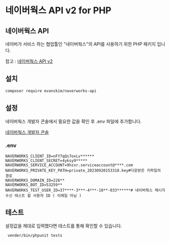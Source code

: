 # 네이버웍스 API v2 for PHP

## 네이버웍스 API
네이버가 서비스 하는 협업툴인 "네이버웍스"의 API를 사용하기 위한 PHP 패키지 입니다.

참고 : [네이버웍스 API v2](https://developers.worksmobile.com/kr/docs/api)

## 설치
```bash
composer require evanskim/naverworks-api
```

## 설정

네이버웍스 개발자 콘솔에서 필요한 값을 확인 후 .env 파일에 추가합니다.

[네이버웍스 개발자 콘솔](https://dev.worksmobile.com/kr/console/openapi/v2/app/list/view)
### .env

```dotenv
NAVERWORKS_CLIENT_ID=nFY7qQs7oxLv******
NAVERWORKS_CLIENT_SECRET=4yksy9*****
NAVERWORKS_SERVICE_ACCOUNT=9hzxr.serviceaccount@****.com
NAVERWORKS_PRIVATE_KEY_PATH=private_20230920153318.key#다운받은 키파일의 경로
NAVERWORKS_DOMAIN_ID=226**
NAVERWORKS_BOT_ID=53259**
NAVERWORKS_TEST_USER_ID=37****-3***-4***-18**-033******# 네이버웍스 메시지 수신 테스트 할 사용자 ID ( 이메일 아님 )
```

## 테스트
설정값을 제대로 입력했다면 테스트를 통해 확인할 수 있습니다.
```bash
 vender/bin/phpunit tests
```
